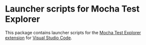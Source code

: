 # Launcher scripts for Mocha Test Explorer

This package contains launcher scripts for the [Mocha Test Explorer extension](https://marketplace.visualstudio.com/items?itemName=hbenl.vscode-mocha-test-adapter) for [Visual Studio Code](https://code.visualstudio.com/).

